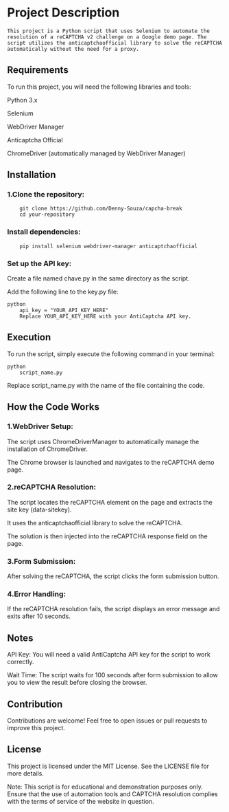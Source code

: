 # Project Description
    This project is a Python script that uses Selenium to automate the resolution of a reCAPTCHA v2 challenge on a Google demo page. The script utilizes the anticaptchaofficial library to solve the reCAPTCHA automatically without the need for a proxy.

## Requirements
To run this project, you will need the following libraries and tools:

Python 3.x

Selenium

WebDriver Manager

Anticaptcha Official

ChromeDriver (automatically managed by WebDriver Manager)

## Installation
### 1.Clone the repository:
        git clone https://github.com/Denny-Souza/capcha-break
        cd your-repository

### Install dependencies:

        pip install selenium webdriver-manager anticaptchaofficial

### Set up the API key:

Create a file named chave.py in the same directory as the script.

 Add the following line to the key.py file:

    python
        api_key = "YOUR_API_KEY_HERE"
        Replace YOUR_API_KEY_HERE with your AntiCaptcha API key.

## Execution
To run the script, simply execute the following command in your terminal:

    python 
        script_name.py

Replace script_name.py with the name of the file containing the code.

## How the Code Works
### 1.WebDriver Setup:

The script uses ChromeDriverManager to automatically manage the installation of ChromeDriver.

The Chrome browser is launched and navigates to the reCAPTCHA demo page.

### 2.reCAPTCHA Resolution:

 The script locates the reCAPTCHA element on the page and extracts the site key (data-sitekey).

It uses the anticaptchaofficial library to solve the reCAPTCHA.

The solution is then injected into the reCAPTCHA response field on the page.

### 3.Form Submission:

After solving the reCAPTCHA, the script clicks the form submission button.

### 4.Error Handling:

If the reCAPTCHA resolution fails, the script displays an error message and exits after 10 seconds.

## Notes
API Key: You will need a valid AntiCaptcha API key for the script to work correctly.

Wait Time: The script waits for 100 seconds after form submission to allow you to view the result before closing the browser.

## Contribution
Contributions are welcome! Feel free to open issues or pull requests to improve this project.

## License
This project is licensed under the MIT License. See the LICENSE file for more details.

Note: This script is for educational and demonstration purposes only. Ensure that the use of automation tools and CAPTCHA resolution complies with the terms of service of the website in question.
